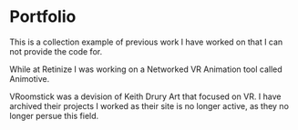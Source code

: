 # Portfolio

This is a collection example of previous work I have worked on that I can not provide the code for.

While at Retinize I was working on a Networked VR Animation tool called Animotive.

VRoomstick was a devision of Keith Drury Art that focused on VR.
I have archived their projects I worked as their site is no longer active, as they no longer persue this field.

